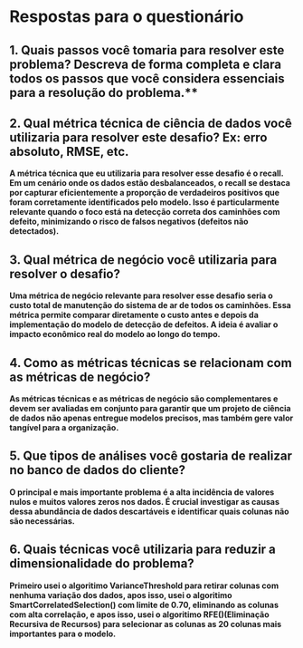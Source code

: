 # Respostas para o questionário

## 1. Quais passos você tomaria para resolver este problema? Descreva de forma completa e clara todos os passos que você considera essenciais para a resolução do problema.**

## 2. Qual métrica técnica de ciência de dados você utilizaria para resolver este desafio? Ex: erro absoluto, RMSE, etc.

**A métrica técnica que eu utilizaria para resolver esse desafio é o recall. Em um cenário onde os dados estão desbalanceados, o recall se destaca por capturar eficientemente a proporção de verdadeiros positivos que foram corretamente identificados pelo modelo. Isso é particularmente relevante quando o foco está na detecção correta dos caminhões com defeito, minimizando o risco de falsos negativos (defeitos não detectados).**


## 3. Qual métrica de negócio você utilizaria para resolver o desafio?

**Uma métrica de negócio relevante para resolver esse desafio seria o custo total de manutenção do sistema de ar de todos os caminhões. Essa métrica permite comparar diretamente o custo antes e depois da implementação do modelo de detecção de defeitos. A ideia é avaliar o impacto econômico real do modelo ao longo do tempo.**

## 4. Como as métricas técnicas se relacionam com as métricas de negócio?
**As métricas técnicas e as métricas de negócio são complementares e devem ser avaliadas em conjunto para garantir que um projeto de ciência de dados não apenas entregue modelos precisos, mas também gere valor tangível para a organização.**

## 5. Que tipos de análises você gostaria de realizar no banco de dados do cliente?
**O principal e mais importante problema é a alta incidência de valores nulos e muitos valores zeros nos dados. É crucial investigar as causas dessa abundância de dados descartáveis e identificar quais colunas não são necessárias.**

## 6. Quais técnicas você utilizaria para reduzir a dimensionalidade do problema?
**Primeiro usei o algoritimo VarianceThreshold para retirar colunas com nenhuma variação dos dados,
apos isso, usei o algoritimo SmartCorrelatedSelection() com limite de 0.70, eliminando as colunas com alta correlação, e apos isso, usei o algoritimo RFE()(Eliminação Recursiva de Recursos) para selecionar as colunas as 20 colunas mais importantes para o modelo.**


